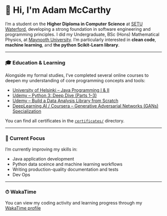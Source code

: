 # 👋 Hi, I'm Adam McCarthy

I’m a student on the **Higher Diploma in Computer Science** at [SETU Waterford](https://www.setu.ie/courses/higher-diploma-in-computer-science-2-years-online), developing a strong foundation in software engineering and programming principles.
I did my Undergraduate, BSc (Hons) Mathematical Physics, at [Maynooth University](https://www.maynoothuniversity.ie/https%3A//www.maynoothuniversity.ie/physics/mh201-mathematical-physics). I’m particularly interested in **clean code**, **machine learning**, and **the python Scikit-Learn library**.

---

### 🎓 Education & Learning

Alongside my formal studies, I’ve completed several online courses to deepen my understanding of core programming concepts and tools:

* [University of Helsinki – Java Programming I & II](https://java-programming.mooc.fi/)
* [Udemy – Python 3: Deep Dive (Parts 1–3)](https://www.udemy.com/user/fredbaptiste/)
* [Udemy – Build a Data Analysis Library from Scratch](https://www.udemy.com/course/build-a-data-analysis-library-from-scratch-in-python)
* [DeepLearning.AI / Coursera – Generative Adversarial Networks (GANs) Specialization](https://www.coursera.org/specializations/generative-adversarial-networks-gans)

You can find all certificates in the [`certificates/`](./certificates) directory.

---

### 🧠 Current Focus

I’m currently improving my skills in:

* Java application development
* Python data sceince and machine learning workflows
* Writing production-quality documentation and tests
* Dev Ops 

---

### ⏱ WakaTime

You can view my coding activity and learning progress through my [WakaTime profile](https://wakatime.com/@adammccarthycs) 



<!--
In the future I might add:

- 🔭 I’m currently working on ...
- 🌱 I’m currently learning ...
- 👯 I’m looking to collaborate on ...
- 🤔 I’m looking for help with ...
- 💬 Ask me about ...
- 📫 How to reach me: ...
- 😄 Pronouns: ...
- ⚡ Fun fact: ...
-->
